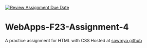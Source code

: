 [![Review Assignment Due Date](https://classroom.github.com/assets/deadline-readme-button-24ddc0f5d75046c5622901739e7c5dd533143b0c8e959d652212380cedb1ea36.svg)](https://classroom.github.com/a/4tKarLeg)
# WebApps-F23-Assignment-4
A practice assignment for HTML with CSS
Hosted at <a href=" https://44-563-webapps-f23.github.io/44563-webapps-f23-assignment4-sowmya-kondepati">sowmya github</a>

